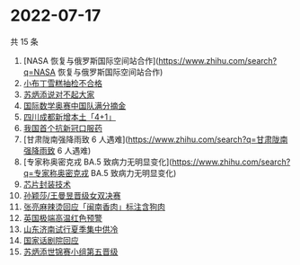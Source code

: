 # 2022-07-17

共 15 条

<!-- BEGIN -->
<!-- 最后更新时间 Sun Jul 17 2022 13:11:20 GMT+0800 (China Standard Time) -->

1. [NASA 恢复与俄罗斯国际空间站合作](https://www.zhihu.com/search?q=NASA 恢复与俄罗斯国际空间站合作)
1. [小布丁雪糕抽检不合格](https://www.zhihu.com/search?q=小布丁雪糕抽检不合格)
1. [苏炳添说对不起大家](https://www.zhihu.com/search?q=苏炳添说对不起大家)
1. [国际数学奥赛中国队满分摘金](https://www.zhihu.com/search?q=国际数学奥赛中国队满分摘金)
1. [四川成都新增本土「4+1」](https://www.zhihu.com/search?q=四川成都新增本土「4+1」)
1. [我国首个抗新冠口服药](https://www.zhihu.com/search?q=我国首个抗新冠口服药)
1. [甘肃陇南强降雨致 6 人遇难](https://www.zhihu.com/search?q=甘肃陇南强降雨致 6 人遇难)
1. [专家称奥密克戎 BA.5 致病力无明显变化](https://www.zhihu.com/search?q=专家称奥密克戎 BA.5 致病力无明显变化)
1. [芯片封装技术](https://www.zhihu.com/search?q=芯片封装技术)
1. [孙颖莎/王曼昱晋级女双决赛](https://www.zhihu.com/search?q=孙颖莎/王曼昱晋级女双决赛)
1. [张亮麻辣烫回应「闽南香肉」标注含狗肉](https://www.zhihu.com/search?q=张亮麻辣烫回应「闽南香肉」标注含狗肉)
1. [英国极端高温红色预警](https://www.zhihu.com/search?q=英国极端高温红色预警)
1. [山东济南试行夏季集中供冷](https://www.zhihu.com/search?q=山东济南试行夏季集中供冷)
1. [国家话剧院回应](https://www.zhihu.com/search?q=国家话剧院回应)
1. [苏炳添世锦赛小组第五晋级](https://www.zhihu.com/search?q=苏炳添世锦赛小组第五晋级)

<!-- END -->
